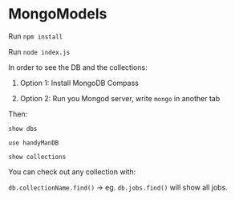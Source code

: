 # MongoModels

Run `npm install`

Run `node index.js`

In order to see the DB and the collections: 

1) Option 1: Install MongoDB Compass

2) Option 2: Run you Mongod server, write `mongo` in another tab

Then:

`show dbs`

`use handyManDB`

`show collections`

You can check out any collection with: 

`db.collectionName.find()` -> eg. `db.jobs.find()` will show all jobs. 
   
